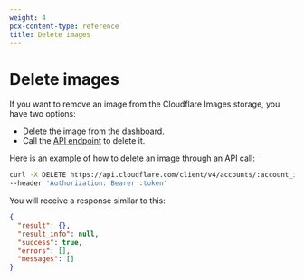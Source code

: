 ```yaml
---
weight: 4
pcx-content-type: reference
title: Delete images
---
```


# Delete images

If you want to remove an image from the Cloudflare Images storage, you have two options:

- Delete the image from the [dashboard](https://dash.cloudflare.com?to=/:account/images/images).
- Call the [API endpoint](https://api.cloudflare.com/#cloudflare-images-delete-image) to delete it.

Here is an example of how to delete an image through an API call:

```bash
curl -X DELETE https://api.cloudflare.com/client/v4/accounts/:account_id/images/v1/:image_id \
--header 'Authorization: Bearer :token'
```

You will receive a response similar to this:

```json
{
  "result": {},
  "result_info": null,
  "success": true,
  "errors": [],
  "messages": []
}
```
